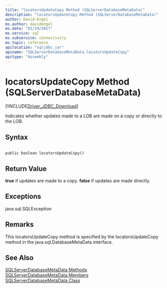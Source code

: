 ```yaml
---
title: "locatorsUpdateCopy Method (SQLServerDatabaseMetaData)"
description: "locatorsUpdateCopy Method (SQLServerDatabaseMetaData)"
author: David-Engel
ms.author: davidengel
ms.date: "01/19/2017"
ms.service: sql
ms.subservice: connectivity
ms.topic: reference
apilocation: "sqljdbc.jar"
apiname: "SQLServerDatabaseMetaData.locatorsUpdateCopy"
apitype: "Assembly"
---
```

# locatorsUpdateCopy Method (SQLServerDatabaseMetaData)
[!INCLUDE[Driver_JDBC_Download](../../../includes/driver_jdbc_download.md)]

  Indicates whether updates made to a LOB are made on a copy or directly to the LOB.  
  
## Syntax  
  
```  
  
public boolean locatorsUpdateCopy()  
```  
  
## Return Value  
 **true** if updates are made to a copy. **false** if updates are made directly.  
  
## Exceptions  
 java.sql.SQLException  
  
## Remarks  
 This locatorsUpdateCopy method is specified by the locatorsUpdateCopy method in the java.sql.DatabaseMetaData interface.  
  
## See Also  
 [SQLServerDatabaseMetaData Methods](../../../connect/jdbc/reference/sqlserverdatabasemetadata-methods.md)   
 [SQLServerDatabaseMetaData Members](../../../connect/jdbc/reference/sqlserverdatabasemetadata-members.md)   
 [SQLServerDatabaseMetaData Class](../../../connect/jdbc/reference/sqlserverdatabasemetadata-class.md)  
  
  
